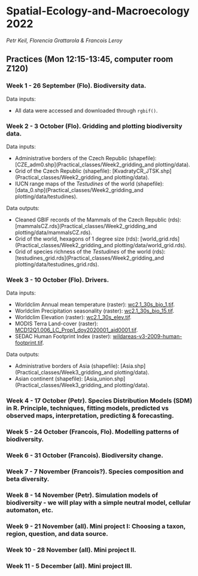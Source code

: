# Spatial-Ecology-and-Macroecology 2022

*Petr Keil, Florencia Grattarola & Francois Leroy*
  
## Practices  (Mon 12:15-13:45, computer room Z120)

### Week 1 - 26 September (**Flo**). Biodiversity data.
Data inputs:
  - All data were accessed and downloaded through `rgbif()`.  

### Week 2 - 3 October (**Flo**). Gridding and plotting biodiversity data.
Data inputs:
  - Administrative borders of the Czech Republic (shapefile): [CZE_adm0.shp](Practical_classes/Week2_gridding_and plotting/data).  
  - Grid of the Czech Republic (shapefile): [KvadratyCR_JTSK.shp](Practical_classes/Week2_gridding_and plotting/data).    
  - IUCN range maps of the *Testudines* of the world (shapefile): [data_0.shp](Practical_classes/Week2_gridding_and plotting/data/testudines).

Data outputs:
  - Cleaned GBIF records of the Mammals of the Czech Republic (rds): [mammalsCZ.rds](Practical_classes/Week2_gridding_and plotting/data/mammalsCZ.rds). 
  - Grid of the world, hexagons of 1 degree size (rds): [world_grid.rds](Practical_classes/Week2_gridding_and plotting/data/world_grid.rds).    
  - Grid of species richness of the *Testudines* of the world (rds): [testudines_grid.rds](Practical_classes/Week2_gridding_and plotting/data/testudines_grid.rds).      

### Week 3 - 10 October (**Flo**). Drivers.
Data inputs:
  - Worldclim Annual mean temperature (raster): [wc2.1_30s_bio_1.tif](Practical_classes/Week3_predictors/data).  
  - Worldclim Precipitation seasonality (raster): [wc2.1_30s_bio_15.tif](Practical_classes/Week3_predictors/data).  
  - Worldclim Elevation (raster): [wc2.1_30s_elev.tif](Practical_classes/Week3_predictors/data).    
  - MODIS Terra Land-cover (raster): [MCD12Q1.006_LC_Prop1_doy2020001_aid0001.tif](Practical_classes/Week3_predictors/data).     
  - SEDAC Human Footprint Index (raster): [wildareas-v3-2009-human-footprint.tif](Practical_classes/Week3_predictors/data/wildareas-v3-2009-human-footprint-geotiff).  
  
Data outputs:
  - Administrative borders of Asia (shapefile): [Asia.shp](Practical_classes/Week3_gridding_and plotting/data).  
  - Asian continent  (shapefile): [Asia_union.shp](Practical_classes/Week3_gridding_and plotting/data).

### Week 4 - 17 October (**Petr**). Species Distribution Models (SDM) in R. Principle, techniques, fitting models, predicted vs observed maps, interpretation, predicting & forecasting.
### Week 5 - 24 October (**Francois**, Flo). Modelling patterns of biodiversity.
### Week 6 - 31 October (**Francois**). Biodiversity change.
### Week 7 - 7 November (**Francois**?). Species composition and beta diversity.
### Week 8 - 14 November (**Petr**). Simulation models of biodiversity - we will play with a simple neutral model, cellular automaton, etc.
### Week 9 - 21 November (**all**). Mini project I: Choosing a taxon, region, question, and data source. 
### Week 10 - 28 November (**all**). Mini project II.
### Week 11 - 5 December (**all**). Mini project III.

